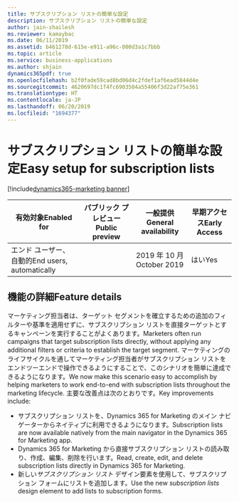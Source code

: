 ```yaml
---
title: サブスクリプション リストの簡単な設定
description: サブスクリプション リストの簡単な設定
author: jain-shailesh
ms.reviewer: kamaybac
ms.date: 06/11/2019
ms.assetid: b461278d-615e-e911-a96c-000d3a1c7bbb
ms.topic: article
ms.service: business-applications
ms.author: shjain
dynamics365pdf: true
ms.openlocfilehash: b2f0fade59cad8bd06d4c2fdef1af6ead5844d4e
ms.sourcegitcommit: 4620697dc1f4fc6903504a55406f3d22af75e361
ms.translationtype: HT
ms.contentlocale: ja-JP
ms.lasthandoff: 06/20/2019
ms.locfileid: "1694377"
---
```

# <a name="easy-setup-for-subscription-lists"></a><span data-ttu-id="1f36e-103">サブスクリプション リストの簡単な設定</span><span class="sxs-lookup"><span data-stu-id="1f36e-103">Easy setup for subscription lists</span></span>
[!include[dynamics365-marketing banner](../includes/dynamics365-marketing.md)]

| <span data-ttu-id="1f36e-104">有効対象</span><span class="sxs-lookup"><span data-stu-id="1f36e-104">Enabled for</span></span>    |  <span data-ttu-id="1f36e-105">パブリック プレビュー</span><span class="sxs-lookup"><span data-stu-id="1f36e-105">Public preview</span></span> | <span data-ttu-id="1f36e-106">一般提供</span><span class="sxs-lookup"><span data-stu-id="1f36e-106">General availability</span></span> | <span data-ttu-id="1f36e-107">早期アクセス</span><span class="sxs-lookup"><span data-stu-id="1f36e-107">Early Access</span></span> |
| ---------- | ---------- |---------- |---------- |
|<span data-ttu-id="1f36e-108">エンド ユーザー、自動的</span><span class="sxs-lookup"><span data-stu-id="1f36e-108">End users, automatically</span></span>|| <span data-ttu-id="1f36e-109">2019 年 10 月</span><span class="sxs-lookup"><span data-stu-id="1f36e-109">October 2019</span></span>|<span data-ttu-id="1f36e-110">はい</span><span class="sxs-lookup"><span data-stu-id="1f36e-110">Yes</span></span> |






## <a name="feature-details"></a><span data-ttu-id="1f36e-111">機能の詳細</span><span class="sxs-lookup"><span data-stu-id="1f36e-111">Feature details</span></span>
<!--feature detail start -->
<span data-ttu-id="1f36e-112">マーケティング担当者は、ターゲット セグメントを確立するための追加のフィルターや基準を適用せずに、サブスクリプション リストを直接ターゲットとするキャンペーンを実行することがよくあります。</span><span class="sxs-lookup"><span data-stu-id="1f36e-112">Marketers often run campaigns that target subscription lists directly, without applying any additional filters or criteria to establish the target segment.</span></span> <span data-ttu-id="1f36e-113">マーケティングのライフサイクルを通してマーケティング担当者がサブスクリプション リストをエンドツーエンドで操作できるようにすることで、このシナリオを簡単に達成できるようになります。</span><span class="sxs-lookup"><span data-stu-id="1f36e-113">We now make this scenario easy to accomplish by helping marketers to work end-to-end with subscription lists throughout the marketing lifecycle.</span></span> <span data-ttu-id="1f36e-114">主要な改善点は次のとおりです。</span><span class="sxs-lookup"><span data-stu-id="1f36e-114">Key improvements include:</span></span>

-  <span data-ttu-id="1f36e-115">サブスクリプション リストを、Dynamics 365 for Marketing のメイン ナビゲーターからネイティブに利用できるようになります。</span><span class="sxs-lookup"><span data-stu-id="1f36e-115">Subscription lists are now available natively from the main navigator in the Dynamics 365 for Marketing app.</span></span>
-  <span data-ttu-id="1f36e-116">Dynamics 365 for Marketing から直接サブスクリプション リストの読み取り、作成、編集、削除を行います。</span><span class="sxs-lookup"><span data-stu-id="1f36e-116">Read, create, edit, and delete subscription lists directly in Dynamics 365 for Marketing.</span></span>
-  <span data-ttu-id="1f36e-117">新しい*サブスクリプション リスト* デザイン要素を使用して、サブスクリプション フォームにリストを追加します。</span><span class="sxs-lookup"><span data-stu-id="1f36e-117">Use the new *subscription lists* design element to add lists to subscription forms.</span></span>
<!--feature detail end -->










